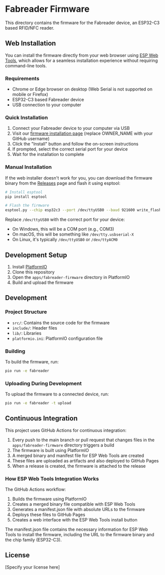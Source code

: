 # Fabreader Firmware

This directory contains the firmware for the Fabreader device, an ESP32-C3 based RFID/NFC reader.

## Web Installation

You can install the firmware directly from your web browser using [ESP Web Tools](https://esphome.github.io/esp-web-tools/), which allows for a seamless installation experience without requiring command-line tools.

### Requirements

- Chrome or Edge browser on desktop (Web Serial is not supported on mobile or Firefox)
- ESP32-C3 based Fabreader device
- USB connection to your computer

### Quick Installation

1. Connect your Fabreader device to your computer via USB
2. Visit our [firmware installation page](https://OWNER_NAME.github.io/Attraccess/) (replace OWNER_NAME with your GitHub username)
3. Click the "Install" button and follow the on-screen instructions
4. If prompted, select the correct serial port for your device
5. Wait for the installation to complete

### Manual Installation

If the web installer doesn't work for you, you can download the firmware binary from the [Releases](https://github.com/OWNER_NAME/Attraccess/releases) page and flash it using esptool:

```bash
# Install esptool
pip install esptool

# Flash the firmware
esptool.py --chip esp32c3 --port /dev/ttyUSB0 --baud 921600 write_flash 0x0 merged-firmware.bin
```

Replace `/dev/ttyUSB0` with the correct port for your device:

- On Windows, this will be a COM port (e.g., COM3)
- On macOS, this will be something like `/dev/tty.usbserial-X`
- On Linux, it's typically `/dev/ttyUSB0` or `/dev/ttyACM0`

## Development Setup

1. Install [PlatformIO](https://platformio.org/)
2. Clone this repository
3. Open the `apps/fabreader-firmware` directory in PlatformIO
4. Build and upload the firmware

## Development

### Project Structure

- `src/`: Contains the source code for the firmware
- `include/`: Header files
- `lib/`: Libraries
- `platformio.ini`: PlatformIO configuration file

### Building

To build the firmware, run:

```bash
pio run -e fabreader
```

### Uploading During Development

To upload the firmware to a connected device, run:

```bash
pio run -e fabreader -t upload
```

## Continuous Integration

This project uses GitHub Actions for continuous integration:

1. Every push to the main branch or pull request that changes files in the `apps/fabreader-firmware` directory triggers a build
2. The firmware is built using PlatformIO
3. A merged binary and manifest file for ESP Web Tools are created
4. These files are uploaded as artifacts and also deployed to GitHub Pages
5. When a release is created, the firmware is attached to the release

### How ESP Web Tools Integration Works

The GitHub Actions workflow:

1. Builds the firmware using PlatformIO
2. Creates a merged binary file compatible with ESP Web Tools
3. Generates a manifest.json file with absolute URLs to the firmware
4. Deploys these files to GitHub Pages
5. Creates a web interface with the ESP Web Tools install button

The manifest.json file contains the necessary information for ESP Web Tools to install the firmware, including the URL to the firmware binary and the chip family (ESP32-C3).

## License

[Specify your license here]
